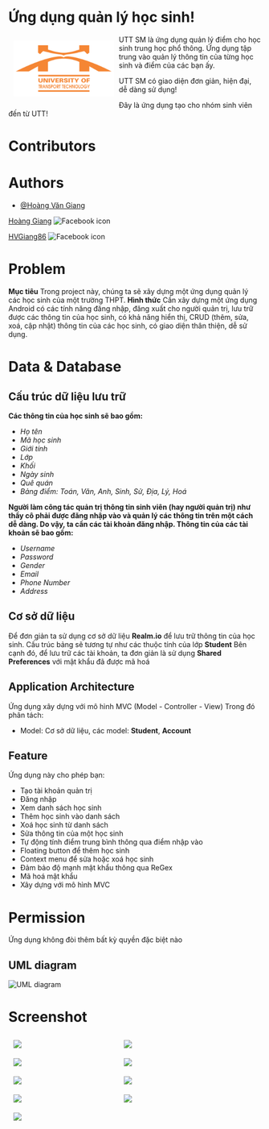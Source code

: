 # Ứng dụng quản lý học sinh!

<img src="/RESOURCE/UTT logo 169.png" align="left"
width="200" hspace="10" vspace="10">

UTT SM là ứng dụng quản lý điểm cho học sinh trung học phổ thông. Ứng dụng tập trung vào quản lý thông tin của từng học sinh và điểm của các bạn ấy.

UTT SM có giao diện đơn giản, hiện đại, dễ dàng sử dụng!

Đây là ứng dụng tạo cho nhóm sinh viên đến từ UTT! 
  
# Contributors

# Authors
 - [@Hoàng Văn Giang](https://github.com/HVgiang86/student-management-utt)
 
 <a href="https://www.facebook.com/HVGiang86">Hoàng Giang</a>
<img alt="Facebook icon" height="20"
        src="https://cdn-icons-png.flaticon.com/512/124/124010.png"/>
<p align="left">
    
<a href="https://github.com/HVgiang86">HVGiang86</a>
<img alt="Facebook icon" height="20"
        src="https://cdn-icons-png.flaticon.com/512/25/25231.png"/>
<p align="left">
 
# Problem
**Mục tiêu**
Trong project này, chúng ta sẽ xây dựng một ứng dụng quản lý các học sinh của một trường THPT.
**Hình thức**
Cần xây dựng một ứng dụng Android có các tính năng đăng nhập, đăng xuất cho người quản trị, lưu trữ được các thông tin của học sinh, có khả năng hiển thị, CRUD (thêm, sửa, xoá, cập nhật) thông tin của các học sinh, có giao diện thân thiện, dễ sử dụng.

# Data & Database
## Cấu trúc dữ liệu lưu trữ
**Các thông tin của học sinh sẽ bao gồm:**
 - *Họ tên*
 - *Mã học sinh*
 - *Giới tính*
 - *Lớp*
 - *Khối*
 - *Ngày sinh*
 - *Quê quán*
 - *Bảng điểm: Toán, Văn, Anh, Sinh, Sử, Địa, Lý, Hoá*

**Người làm công tác quản trị thông tin sinh viên (hay người quản trị) như thầy cô phải được đăng nhập vào và quản lý các thông tin trên một cách dễ dàng. Do vậy, ta cần các tài khoản đăng nhập. Thông tin của các tài khoản sẽ bao gồm:**
 - *Username*
 - *Password*
 - *Gender*
 - *Email*
 - *Phone Number*
 - *Address*
## Cơ sở dữ liệu
Để đơn giản ta sử dụng cơ sở dữ liệu **Realm.io** để lưu trữ thông tin của học sinh. Cấu trúc bảng sẽ tương tự như các thuộc tính của lớp **Student**
Bên cạnh đó, để lưu trữ các tài khoản, ta đơn giản là sử dụng **Shared Preferences** với mật khẩu đã được mã hoá
## Application Architecture
Ứng dụng xây dựng với mô hình MVC (Model - Controller - View)
Trong đó phân tách:
- Model: Cơ sở dữ liệu, các model: **Student**, **Account** 
## Feature
Ứng dụng này cho phép bạn:

 - Tạo tài khoản quản trị
 - Đăng nhập
 - Xem danh sách học sinh
 - Thêm học sinh vào danh sách
 - Xoá học sinh từ danh sách
 - Sửa thông tin của một học sinh
 - Tự động tính điểm trung bình thông qua điểm nhập vào
 - Floating button để thêm học sinh
 - Context menu để sửa hoặc xoá học sinh
 - Đảm bảo độ mạnh mật khẩu thông qua ReGex
 - Mã hoá mật khẩu
 - Xây dựng với mô hình MVC

# Permission
Ứng dụng không đòi thêm bất kỳ quyền đặc biệt nào

## UML diagram
![UML diagram](https://i.imgur.com/Lxj6Dsh.png)
# Screenshot

<img src="https://i.imgur.com/fDw3bGP.jpeg" align="left"
width="200" hspace="10" vspace="10">
<img src="https://i.imgur.com/6Lv6y8x.jpeg" align="left"
width="200" hspace="10" vspace="10">
<img src="https://i.imgur.com/xWXJWVI.jpeg" align="left"
width="200" hspace="10" vspace="10">
<img src="https://i.imgur.com/cJ43S3e.jpeg" align="left"
width="200" hspace="10" vspace="10">
<img src="https://i.imgur.com/gGBu1mh.jpeg" align="left"
width="200" hspace="10" vspace="10">
<img src="https://i.imgur.com/Ufo1qUo.jpeg" align="left"
width="200" hspace="10" vspace="10">
<img src="https://i.imgur.com/JHPp1gw.jpeg" align="left"
width="200" hspace="10" vspace="10">
<img src="https://i.imgur.com/jmMx4Us.jpeg" align="left"
width="200" hspace="10" vspace="10">
<img src="https://i.imgur.com/oJnf4Xg.jpeg" align="left"
width="200" hspace="10" vspace="10">
